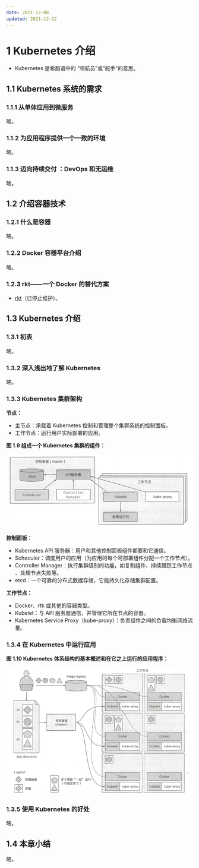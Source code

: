 ```yaml
---
date: 2021-12-08
updated: 2021-12-12
---
```


# 1 Kubernetes 介绍

- Kubernetes 是希腊语中的 “领航员”或“舵手”的意思。

## 1.1 Kubernetes 系统的需求

### 1.1.1 从单体应用到微服务

略。

### 1.1.2 为应用程序提供一个一致的环境

略。

### 1.1.3 迈向持续交付 ：DevOps 和无运维

略。

## 1.2 介绍容器技术

### 1.2.1 什么是容器

略。

### 1.2.2 Docker 容器平台介绍

略。

### 1.2.3 rkt——一个 Docker 的替代方案

- [rkt](https://github.com/rkt/rkt)（已停止维护）。

## 1.3 Kubernetes 介绍

### 1.3.1 初衷

略。

### 1.3.2 深入浅出地了解 Kubernetes

略。

### 1.3.3 Kubernetes 集群架构

**节点：**

- 主节点：承载着 Kubernetes 控制和管理整个集群系统的控制面板。
- 工作节点：运行用户实际部署的应用。

**图 1.9 组成一个 Kubernetes 集群的组件：**

![图-1.9-组成一个-Kubernetes-集群的组件](assets/图-1.9-组成一个-Kubernetes-集群的组件.png)

**控制面板：**

- Kubernetes API 服务器：用户和其他控制面板组件都要和它通信。
- Scheculer：调度用户的应用（为应用的每个可部署组件分配一个工作节点）。
- Controller Manager：执行集群级别的功能，如复制组件、持续跟踪工作节点 、处理节点失败等。
- etcd：一个可靠的分布式数据存储，它能持久化存储集群配置。

**工作节点：**

- Docker、rtk 或其他的容器类型。
- Kubelet：与 API 服务器通信，并管理它所在节点的容器。
- Kubernetes Service Proxy（kube-proxy）：负责组件之间的负载均衡网络流量。

### 1.3.4 在 Kubernetes 中运行应用

**图 1.10 Kubernetes 体系结构的基本概述和在它之上运行的应用程序：**

![图-1.10-Kubernetes-体系结构的基本概述和在它之上运行的应用程序](assets/图-1.10-Kubernetes-体系结构的基本概述和在它之上运行的应用程序.png)

### 1.3.5 使用 Kubernetes 的好处

略。

## 1.4 本章小结

略。
